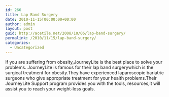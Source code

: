 ```yaml
---
id: 266
title: Lap Band Surgery
date: 2010-11-15T00:00:00+00:00
author: admin
layout: post
guid: http://acetile.net/2008/10/06/lap-band-surgery/
permalink: /2010/11/15/lap-band-surgery/
categories:
  - Uncategorized
---
```

If you are suffering from obesity,JourneyLite is the best place to solve your problems. JourneyLite is famous for their lap band surgerywhich is the surgical treatment for obesity.They have experienced laparoscopic bariatric surgeons who give appropriate treatment for your health problems.Their JourneyLite Support program provides you with the tools, resources,it will assist you to reach your weight-loss goals.